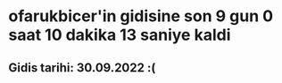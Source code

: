 # ofarukbicer'in gidisine son 9 gun 0 saat 10 dakika 13 saniye kaldi

## Gidis tarihi: 30.09.2022 :(